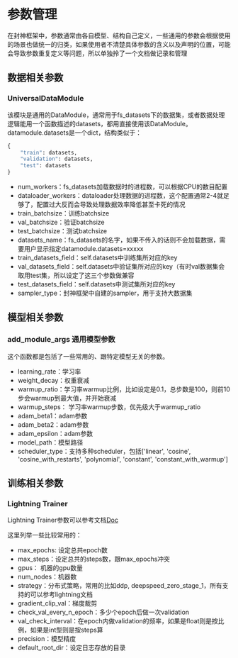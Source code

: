 # 参数管理

在封神框架中，参数通常由各自模型、结构自己定义，一些通用的参数会根据使用的场景也做统一的归类，如果使用者不清楚具体参数的含义以及声明的位置，可能会导致参数重复定义等问题，所以单独拎了一个文档做记录和管理

## 数据相关参数

### UniversalDataModule

该模块是通用的DataModule，通常用于fs_datasets下的数据集，或者数据处理逻辑能用一个函数描述的datasets，都用直接使用该DataModule。
datamodule.datasets是一个dict，结构类似于：

```python
{
    "train": datasets,
    "validation": datasets,
    "test": datasets
}
```

- num_workers：fs_datasets加载数据时的进程数，可以根据CPU的数目配置
- dataloader_workers：dataloader处理数据的进程数，这个配置通常2-4就足够了，配置过大反而会导致处理数据效率降低甚至卡死的情况
- train_batchsize：训练batchsize
- val_batchsize：验证batchsize
- test_batchsize：测试batchsize
- datasets_name：fs_datasets的名字，如果不传入的话则不会加载数据，需要用户显示指定datamodule.datasets=xxxxx
- train_datasets_field：self.datasets中训练集所对应的key
- val_datasets_field：self.datasets中验证集所对应的key（有时val数据集会取用test集，所以设定了这三个参数做兼容
- test_datasets_field：self.datasets中测试集所对应的key
- sampler_type：封神框架中自建的sampler，用于支持大数据集

## 模型相关参数

### add_module_args 通用模型参数

这个函数都是包括了一些常用的、跟特定模型无关的参数。

- learning_rate：学习率
- weight_decay：权重衰减
- warmup_ratio：学习率warmup比例，比如设定是0.1，总步数是100，则前10步会warmup到最大值，并开始衰减
- warmup_steps： 学习率warmup步数，优先级大于warmup_ratio
- adam_beta1：adam参数
- adam_beta2：adam参数
- adam_epsilon：adam参数
- model_path：模型路径
- scheduler_type：支持多种scheduler，包括['linear', 'cosine', 'cosine_with_restarts', 'polynomial', 'constant', 'constant_with_warmup']

## 训练相关参数

### Lightning Trainer

Lightning Trainer参数可以参考文档[Doc](https://pytorch-lightning.readthedocs.io/en/latest/api/pytorch_lightning.trainer.trainer.Trainer.html#pytorch_lightning.trainer.trainer.Trainer)

这里列举一些比较常用的：

- max_epochs: 设定总共epoch数
- max_steps：设定总共的steps数，跟max_epochs冲突
- gpus： 机器的gpu数量
- num_nodes：机器数
- strategy：分布式策略，常用的比如ddp, deepspeed_zero_stage_1，所有支持的可以参考lightning文档
- gradient_clip_val：梯度裁剪
- check_val_every_n_epoch：多少个epoch后做一次validation
- val_check_interval：在epoch内做validation的频率，如果是float则是按比例，如果是int型则是按steps算
- precision：模型精度
- default_root_dir：设定日志存放的目录
